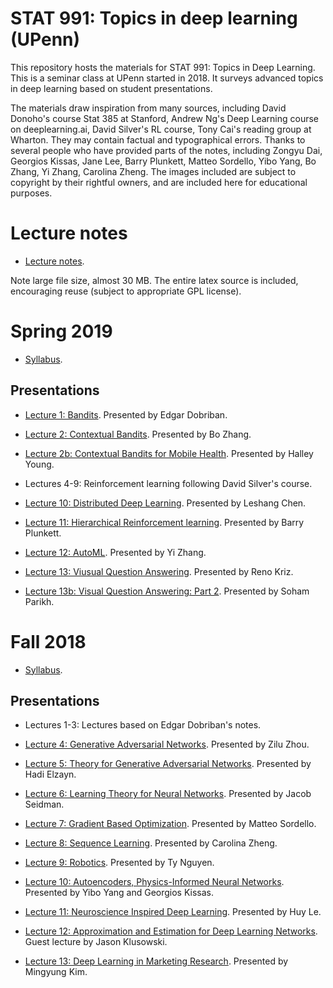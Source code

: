 # STAT 991: Topics in deep learning (UPenn)

This repository hosts the materials for STAT 991: Topics in Deep Learning. This is a seminar class at UPenn started in 2018. It surveys advanced topics in deep learning based on student presentations. 

The materials draw inspiration from many sources, including David Donoho's course Stat 385 at Stanford, Andrew Ng's Deep Learning course on deeplearning.ai, David Silver's RL course, Tony Cai's reading group at Wharton. They may contain factual and typographical errors. Thanks to several people who have provided parts of the notes, including Zongyu Dai, Georgios Kissas, Jane Lee, Barry Plunkett, Matteo Sordello, Yibo Yang, Bo Zhang, Yi Zhang, Carolina Zheng. The images included are subject to copyright by their rightful owners, and are included here for educational purposes.

# Lecture notes

* [Lecture notes](https://github.com/dobriban/Topics-in-deep-learning/blob/master/Lecture%20Notes/stat_991.pdf). 

Note large file size, almost 30 MB. The entire latex source is included, encouraging reuse (subject to appropriate GPL license).


# Spring 2019

* [Syllabus](https://github.com/dobriban/Topics-in-deep-learning/blob/master/Syllabus/stat-991-spring-2019-syllabus.pdf). 

## Presentations

* [Lecture 1: Bandits](https://github.com/dobriban/Topics-in-deep-learning/blob/master/Stat%20991%20presentations/Spring%202019/STAT-991-Spring-2019-Lec-1-Bandits.pdf). Presented by Edgar Dobriban.

* [Lecture 2: Contextual Bandits](https://github.com/dobriban/Topics-in-deep-learning/blob/master/Stat%20991%20presentations/Spring%202019/STAT-991-Spring-2019-Lec-2b-Bo-Contextual%20Bandits.pdf). Presented by Bo Zhang.

* [Lecture 2b: Contextual Bandits for Mobile Health](https://github.com/dobriban/Topics-in-deep-learning/blob/master/Stat%20991%20presentations/Spring%202019/STAT-991-Spring-2019-Lec%203a-Halley-Contextual-Bandits-for-Mobile-Health.pdf). Presented by Halley Young.

* Lectures 4-9: Reinforcement learning following David Silver's course.

* [Lecture 10: Distributed Deep Learning](https://github.com/dobriban/Topics-in-deep-learning/blob/master/Stat%20991%20presentations/Spring%202019/STAT-991-Spring-2019-Lec-10-Leshang-Chen-Distributed-DL-(based-on-Ben-Nun-and-Hoefler).pdf). Presented by Leshang Chen.

* [Lecture 11: Hierarchical Reinforcement learning](https://github.com/dobriban/Topics-in-deep-learning/blob/master/Stat%20991%20presentations/Spring%202019/STAT-991-Spring-2019-Lec-11b-Barry-Plunkett-Hierarchical-RL.pdf). Presented by Barry Plunkett.

* [Lecture 12: AutoML](https://github.com/dobriban/Topics-in-deep-learning/blob/master/Stat%20991%20presentations/Spring%202019/STAT-991-Spring-2019-Lec-12-Yi-AutoML.pdf). Presented by Yi Zhang.

* [Lecture 13: Viusual Question Answering](https://github.com/dobriban/Topics-in-deep-learning/blob/master/Stat%20991%20presentations/Spring%202019/STAT-991-Spring-2019-Lec-13-Reno-Kriz-Visual-Question-Answering.pptx). Presented by Reno Kriz.

* [Lecture 13b: Visual Question Answering: Part 2](https://github.com/dobriban/Topics-in-deep-learning/blob/master/Stat%20991%20presentations/Spring%202019/STAT-991-Spring-2019-Lec-13b-Soham-VQA_Attention_RL.pdf). Presented by Soham Parikh.

# Fall 2018

* [Syllabus](https://github.com/dobriban/Topics-in-deep-learning/blob/master/Syllabus/stat-991-fall-2018-syllabus.pdf). 

## Presentations

* Lectures 1-3: Lectures based on Edgar Dobriban's notes.

* [Lecture 4: Generative Adversarial Networks](https://github.com/dobriban/Topics-in-deep-learning/blob/master/Stat%20991%20presentations/Fall%2018/991-Lec-4-GAN_Zilu.pdf). Presented by Zilu Zhou.

* [Lecture 5: Theory for Generative Adversarial Networks](https://github.com/dobriban/Topics-in-deep-learning/blob/master/Stat%20991%20presentations/Fall%2018/991-Lec-5-GAN_Theory_Elzayn.pdf). Presented by Hadi Elzayn.

* [Lecture 6: Learning Theory for Neural Networks](https://github.com/dobriban/Topics-in-deep-learning/blob/master/Stat%20991%20presentations/Fall%2018/991-Lec-6-Learning_Theory_Jacob.pdf). Presented by Jacob Seidman.

* [Lecture 7: Gradient Based Optimization](https://github.com/dobriban/Topics-in-deep-learning/blob/master/Stat%20991%20presentations/Fall%2018/991-Lec-7-Gradient%20Descent_Matteo.pdf). Presented by Matteo Sordello.

* [Lecture 8: Sequence Learning](https://github.com/dobriban/Topics-in-deep-learning/blob/master/Stat%20991%20presentations/Fall%2018/991-Lec8-Sequence%20Learning_Carolina.pdf). Presented by Carolina Zheng.

* [Lecture 9: Robotics](https://github.com/dobriban/Topics-in-deep-learning/blob/master/Stat%20991%20presentations/Fall%2018/991-Lec-9-Robotics_Ty.pptx). Presented by Ty Nguyen.

* [Lecture 10: Autoencoders, Physics-Informed Neural Networks](https://github.com/dobriban/Topics-in-deep-learning/blob/master/Stat%20991%20presentations/Fall%2018/991-Lec-10-Autoencoders+Differential-Equations_Yibo_Georgios.pdf). Presented by Yibo Yang and Georgios Kissas.

* [Lecture 11: Neuroscience Inspired Deep Learning](https://github.com/dobriban/Topics-in-deep-learning/blob/master/Stat%20991%20presentations/Fall%2018/991-Lec-11-Neuroscience-inspired-deep-learning_-_Huy.pdf). Presented by Huy Le.

* [Lecture 12: Approximation and Estimation for Deep Learning Networks](https://github.com/dobriban/Topics-in-deep-learning/blob/master/Stat%20991%20presentations/Fall%2018/991-Lec-12-Approximation-and-Estimation-for-Deep-Learning-Networks_-_Jason_Klusowski.pdf). Guest lecture by Jason Klusowski.

* [Lecture 13: Deep Learning in Marketing Research](https://github.com/dobriban/Topics-in-deep-learning/blob/master/Stat%20991%20presentations/Fall%2018/991-Lec-13-Deep-Learning-in-Marketing-Research-Mingyung-Kim.pdf). Presented by Mingyung Kim.



